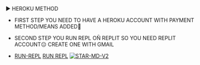 ▶ HEROKU METHOD
- FIRST STEP
YOU NEED TO HAVE A HEROKU ACCOUNT WITH PAYMENT METHOD/MEANS ADDED🤝
- SECOND STEP
YOU RUN REPL OÑ REPLIT SO YOU NEED REPLIT ACCOUNT😑
CREATE ONE WITH GMAIL

- [RUN-REPL](https://replit.com/@HopeAmadi/STAR-MD-V2-PAIR-CODE?s=app) 
 [RUN REPL](https://i.imgur.com/00AJ8F6.jpeg) 
[![STAR-MD-V2]()](https://wa.me/2347045035241)
</p>